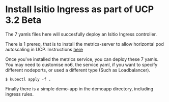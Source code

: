 # Install Isitio Ingress as part of UCP 3.2 Beta

The 7 yamls files here will succesfully deploy an Isitio Ingress controller. 

There is 1 prereq, that is to install the metrics-server to allow horizontal pod
autoscaling in UCP. Instructions [here](/monitoring/metrics-server)

Once you've installed the metrics service, you can deploy these 7 yamls. You
may need to customise no6, the service yaml, if you want to specify different
nodeports, or used a different type (Such as Loadbalancer).

```
$ kubectl apply -f .
```

Finally there is a simple demo-app in the demoapp directory, including ingress rules.
